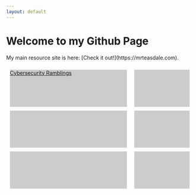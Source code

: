 ```yaml
---
layout: default
---
```


<!DOCTYPE html>
<html>
<head>
  <title>Mr Teasdale CS</title>
  <style>
    .container {display: flex;}.column {flex: 1;padding: 10px;}.box {background-color: #ccc;height: 100px;margin-bottom: 10px;}
  </style>
</head>
<body>
  <h1>Welcome to my Github Page</h1>
  <p>My main resource site is here: [Check it out!](https://mrteasdale.com).</p>
  <div class="container">
    <div class="column">
      <a href="./cyber-security.html"><div class="box">Cybersecurity Ramblings</div></a>
      <div class="box"></div>
      <div class="box"></div>
    </div>
    <div class="column">
      <div class="box"></div>
      <div class="box"></div>
      <div class="box"></div>
    </div>
  </div>
</body>
</html>
